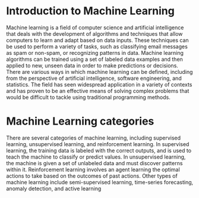 # Introduction to Machine Learning

Machine learning is a field of computer science and artificial intelligence that deals with the development of algorithms and techniques that allow computers to learn and adapt based on data inputs. These techniques can be used to perform a variety of tasks, such as classifying email messages as spam or non-spam, or recognizing patterns in data. Machine learning algorithms can be trained using a set of labeled data examples and then applied to new, unseen data in order to make predictions or decisions. There are various ways in which machine learning can be defined, including from the perspective of artificial intelligence, software engineering, and statistics. The field has seen widespread application in a variety of contexts and has proven to be an effective means of solving complex problems that would be difficult to tackle using traditional programming methods.
# Machine Learning categories
There are several categories of machine learning, including supervised learning, unsupervised learning, and reinforcement learning. In supervised learning, the training data is labeled with the correct outputs, and is used to teach the machine to classify or predict values. In unsupervised learning, the machine is given a set of unlabeled data and must discover patterns within it. Reinforcement learning involves an agent learning the optimal actions to take based on the outcomes of past actions. Other types of machine learning include semi-supervised learning, time-series forecasting, anomaly detection, and active learning
